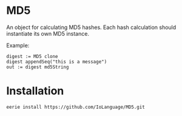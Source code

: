 # MD5 
An object for calculating MD5 hashes. Each hash calculation should instantiate its own MD5 instance.

Example:
```Io
digest := MD5 clone
digest appendSeq("this is a message")
out := digest md5String
```

# Installation
```
eerie install https://github.com/IoLanguage/MD5.git
```
